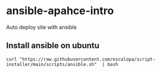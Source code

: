 # ansible-apahce-intro
Auto deploy site with ansible


## Install ansible on ubuntu
```shell
curl "https://raw.githubusercontent.com/escalopa/script-installer/main/scripts/ansible.sh"  | bash
```
